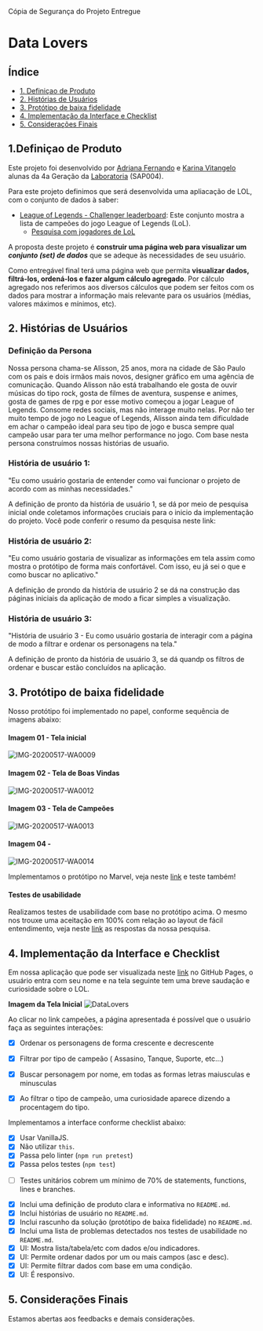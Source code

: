 Cópia de Segurança do Projeto Entregue
# Data Lovers

## Índice

* [1. Definiçao de Produto](#1-definição-de-produto)
* [2. Histórias de Usuários](#2-histórias-de-usuários)
* [3. Protótipo de baixa fidelidade](#3-prot[otipo-de-baixa-fidelidade])
* [4. Implementação da Interface e Checklist](#4-Implementação-da-interface-e-checklist)
* [5. Considerações Finais](#5-considerações-finais)




## 1.Definiçao de Produto
Este projeto foi desenvolvido por [Adriana Fernando](https://github.com/AdrianaFernando) 
e [Karina Vitangelo](https://github.com/karinavit) alunas da 4a Geração da [Laboratoria](https://github.com/Laboratoria) (SAP004).

Para este projeto definimos que será desenvolvida uma apliacação de LOL, com o conjunto de dados à saber:

* [League of Legends - Challenger leaderboard](src/data/lol/lol.json):
  Este conjunto mostra a lista de campeões do jogo League of
  Legends (LoL).
  - [Pesquisa com jogadores de LoL](src/data/lol/README.pt-BR.md)

A proposta deste projeto é  **construir uma página web para visualizar um _conjunto
(set) de dados_** que se adeque às necessidades de seu usuário.

Como entregável final terá uma página web que permita **visualizar dados,
filtrá-los, ordená-los e fazer algum cálculo agregado**. Por cálculo agregado
nos referimos aos diversos cálculos que podem ser feitos com os dados para mostrar a
informação mais relevante para os usuários (médias, valores máximos e mínimos,
etc).

## 2. Histórias de Usuários

### Definição da Persona
Nossa persona chama-se Alisson, 25 anos, mora na cidade de São Paulo com os pais e dois irmãos mais novos, designer gráfico em uma agência de comunicação.
Quando Alisson não está trabalhando ele gosta de ouvir músicas do tipo rock, gosta de filmes de aventura, suspense e animes, gosta de games de rpg e por esse motivo começou a jogar League of Legends. Consome redes sociais, mas não interage muito nelas.
Por não ter muito tempo de jogo no League of Legends, Alisson ainda tem dificuldade em achar o campeão ideal para seu tipo de jogo e busca sempre qual campeão usar para ter uma melhor performance no jogo.
Com base nesta persona construímos nossas histórias de usuaŕio.

### História de usuário 1:
"Eu como usuário gostaria de entender como vai funcionar o projeto de acordo com as minhas necessidades."

A definição de pronto da história de usuário 1, se dá por meio de pesquisa inicial onde coletamos informações cruciais para o inicio da implementação do projeto.
Você pode conferir o resumo da pesquisa neste link:

### História de usuário 2:
"Eu como usuário gostaria de visualizar as informações em tela assim como mostra o protótipo de forma mais confortável. Com isso, eu já sei o que e como buscar no aplicativo."

A definição de prondo da história de usuário 2 se dá na construção das páginas iniciais da aplicação de modo a ficar simples a visualização.


### História de usuário 3:
"História de usuário 3 - Eu como usuário gostaria de interagir com a página de modo a filtrar e ordenar os personagens na tela."

A definição de pronto da história de usuário 3, se dá quandp os filtros de ordenar e buscar estão concluídos na aplicação.


## 3. Protótipo de baixa fidelidade
Nosso protótipo foi implementado no papel, conforme sequência de imagens abaixo:

#### Imagem 01 - Tela inicial

![IMG-20200517-WA0009](https://user-images.githubusercontent.com/61189470/82395681-66a6e280-9a22-11ea-8f98-85168603070e.jpg)

#### Imagem 02 - Tela de Boas Vindas
![IMG-20200517-WA0012](https://user-images.githubusercontent.com/61189470/82395689-6ad30000-9a22-11ea-8cf8-b5f1260d22c2.jpg)

#### Imagem 03 - Tela de Campeões
![IMG-20200517-WA0013](https://user-images.githubusercontent.com/61189470/82395692-6c042d00-9a22-11ea-9b5a-33b8d9849a2f.jpg)

#### Imagem 04 - 
![IMG-20200517-WA0014](https://user-images.githubusercontent.com/61189470/82395695-6dcdf080-9a22-11ea-8f9c-2838055f75f6.jpg)


Implementamos o protótipo no Marvel, veja neste [link](https://marvelapp.com/4fa0hbe)  e teste também!

#### Testes de usabilidade
Realizamos testes de usabilidade com base no protótipo acima. O mesmo nos trouxe uma aceitação em 100% com relação ao layout de fácil entendimento, veja neste [link](https://drive.google.com/file/d/17i8f8b4D3puQMu0jJ0CgbDwF4lAdX2_4/view?usp=sharing) as respostas da nossa pesquisa.

## 4.  Implementação da Interface e Checklist
Em nossa aplicação que pode ser visualizada neste [link](https://karinavit.github.io/SAP004-data-lovers/src/) no GitHub Pages, o usuário entra com seu nome e na tela seguinte tem uma breve saudação e curiosidade sobre o LOL.

**Imagem da Tela Inicial**
![DataLovers](https://user-images.githubusercontent.com/61189470/90974049-fe264080-e4fd-11ea-96e9-044b3d6ab281.png)

Ao clicar no link campeões, a página apresentada é possível que o usuário faça as seguintes interações:
- [x] Ordenar os personagens de forma crescente e decrescente
- [x] Filtrar por tipo de campeão ( Assasino, Tanque, Suporte, etc...)
- [x] Buscar personagem por nome, em todas as formas letras maiusculas e minusculas
- [x] Ao filtrar o tipo de campeão, uma curiosidade aparece dizendo a procentagem do tipo.


Implementamos a interface conforme checklist abaixo:

- [x] Usar VanillaJS.
- [x] Não utilizar `this`.
- [x] Passa pelo linter (`npm run pretest`)
- [x] Passa pelos testes (`npm test`)
* [ ] Testes unitários cobrem um mínimo de 70% de statements, functions,
  lines e branches.
- [x] Inclui uma definição de produto clara e informativa no `README.md`.
- [x] Inclui histórias de usuário no `README.md`.
- [x] Inclui rascunho da solução (protótipo de baixa fidelidade) no
  `README.md`.
- [x] Inclui uma lista de problemas detectados nos testes de usabilidade no `README.md`.
- [x] UI: Mostra lista/tabela/etc com dados e/ou indicadores.
- [x] UI: Permite ordenar dados por um ou mais campos (asc e desc).
- [x] UI: Permite filtrar dados com base em uma condição.
- [x] UI: É responsivo.

## 5. Considerações Finais
Estamos abertas aos feedbacks e demais considerações.